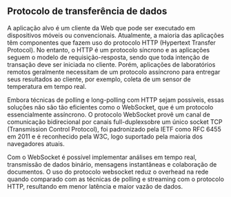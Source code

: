## Protocolo de transferência de dados   
A aplicação alvo é um cliente da Web que pode ser executado em dispositivos móveis ou convencionais. Atualmente, a maioria das aplicações têm componentes que fazem uso do protocolo HTTP (Hypertext Transfer Protocol). No entanto, o HTTP é um protocolo síncrono e as aplicações seguem o modelo de requisição-resposta, sendo que toda intenção de transação deve ser iniciada no cliente. Porém, aplicações de laboratórios remotos geralmente necessitam de um protocolo assíncrono para entregar seus resultados ao cliente, por exemplo, coleta de um sensor de temperatura em tempo real.  

Embora técnicas de polling e long-polling com HTTP sejam possíveis, essas soluções não são tão eficientes como o WebSocket, que é um protocolo essencialmente assíncrono. O protocolo WebSocket provê um canal de comunicação bidirecional por canais full-duplexsobre um único socket TCP (Transmission Control Protocol), foi padronizado pela IETF como RFC 6455 em 2011 e é reconhecido pela W3C, logo suportado pela maioria dos navegadores atuais.  

Com o WebSocket é possível implementar análises em tempo real, transmissão de dados binário, mensagens instantâneas e colaboração de documentos. O uso do protocolo websocket reduz o overhead na rede quando comparado com as técnicas de polling e streaming com o protocolo HTTP, resultando em menor latência e maior vazão de dados.

